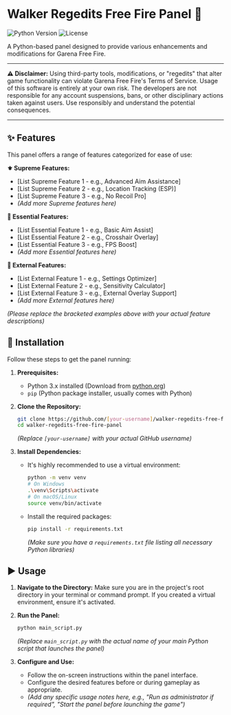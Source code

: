 # Walker Regedits Free Fire Panel 🐍

![Python Version](https://img.shields.io/badge/Python-3.x-blue.svg)
![License](https://img.shields.io/badge/License-MIT-yellow.svg) <!-- Choose an appropriate license -->

A Python-based panel designed to provide various enhancements and modifications for Garena Free Fire.

---

**⚠️ Disclaimer:** Using third-party tools, modifications, or "regedits" that alter game functionality can violate Garena Free Fire's Terms of Service. Usage of this software is entirely at your own risk. The developers are not responsible for any account suspensions, bans, or other disciplinary actions taken against users. Use responsibly and understand the potential consequences.

---

## ✨ Features

This panel offers a range of features categorized for ease of use:

**⚜️ Supreme Features:**
*   [List Supreme Feature 1 - e.g., Advanced Aim Assistance]
*   [List Supreme Feature 2 - e.g., Location Tracking (ESP)]
*   [List Supreme Feature 3 - e.g., No Recoil Pro]
*   *(Add more Supreme features here)*

**🔧 Essential Features:**
*   [List Essential Feature 1 - e.g., Basic Aim Assist]
*   [List Essential Feature 2 - e.g., Crosshair Overlay]
*   [List Essential Feature 3 - e.g., FPS Boost]
*   *(Add more Essential features here)*

**🔗 External Features:**
*   [List External Feature 1 - e.g., Settings Optimizer]
*   [List External Feature 2 - e.g., Sensitivity Calculator]
*   [List External Feature 3 - e.g., External Overlay Support]
*   *(Add more External features here)*

*(Please replace the bracketed examples above with your actual feature descriptions)*

## 🚀 Installation

Follow these steps to get the panel running:

1.  **Prerequisites:**
    *   Python 3.x installed (Download from [python.org](https://www.python.org/downloads/))
    *   `pip` (Python package installer, usually comes with Python)

2.  **Clone the Repository:**
    ```bash
    git clone https://github.com/[your-username]/walker-regedits-free-fire-panel.git
    cd walker-regedits-free-fire-panel
    ```
    *(Replace `[your-username]` with your actual GitHub username)*

3.  **Install Dependencies:**
    *   It's highly recommended to use a virtual environment:
        ```bash
        python -m venv venv
        # On Windows
        .\venv\Scripts\activate
        # On macOS/Linux
        source venv/bin/activate
        ```
    *   Install the required packages:
        ```bash
        pip install -r requirements.txt
        ```
        *(Make sure you have a `requirements.txt` file listing all necessary Python libraries)*

## ▶️ Usage

1.  **Navigate to the Directory:**
    Make sure you are in the project's root directory in your terminal or command prompt. If you created a virtual environment, ensure it's activated.

2.  **Run the Panel:**
    ```bash
    python main_script.py
    ```
    *(Replace `main_script.py` with the actual name of your main Python script that launches the panel)*

3.  **Configure and Use:**
    *   Follow the on-screen instructions within the panel interface.
    *   Configure the desired features before or during gameplay as appropriate.
    *   *(Add any specific usage notes here, e.g., "Run as administrator if required", "Start the panel before launching the game")*
